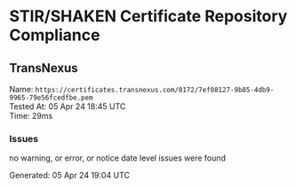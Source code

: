 # STIR/SHAKEN Certificate Repository Compliance

## TransNexus

Name: `https://certificates.transnexus.com/0172/7ef08127-9b85-4db9-9965-79e56fcedfbe.pem`\
Tested At: 05 Apr 24 18:45 UTC\
Time: 29ms

### Issues

no warning, or error, or notice date level issues were found

Generated: 05 Apr 24 19:04 UTC